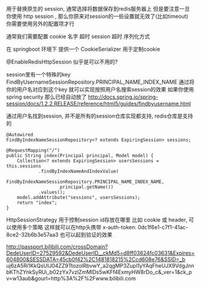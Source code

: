 用于替换原生的 session, 通常选择将数据保存到redis服务器上
但是要注意一旦你使用 http session , 那么你原来对session的一些设置就无效了(比如timeout) 你需要使用另外的配置项才行

通常我们需要配置
cookie 名字 超时
session 超时 序列化方式

在 springboot 环境下 提供一个 CookieSerializer 用于定制cookie

@EnableRedisHttpSession 似乎是可以不用的?


session里有一个特殊的key FindByUsernameSessionRepository.PRINCIPAL_NAME_INDEX_NAME 通过将你的用户名对应到这个key 就可以实现按照用户名搜索session的效果
如果你使用 spring security 那么已经自动放了
http://docs.spring.io/spring-session/docs/1.2.2.RELEASE/reference/html5/guides/findbyusername.html

通过用户名找到session, 并不是所有的session仓库实现都支持, redis仓库是支持的
```
@Autowired
FindByIndexNameSessionRepository<? extends ExpiringSession> sessions;

@RequestMapping("/")
public String index(Principal principal, Model model) {
    Collection<? extends ExpiringSession> usersSessions = this.sessions
            .findByIndexNameAndIndexValue(
                    FindByIndexNameSessionRepository.PRINCIPAL_NAME_INDEX_NAME,
                    principal.getName())
            .values();
    model.addAttribute("sessions", usersSessions);
    return "index";
}
```


HttpSessionStrategy 用于控制session id存放在哪里 比如 cookie 或 header, 可以使用多个策略
这样就可以在http头携带 x-auth-token: 0dc1f6e1-c7f1-41ac-8ce2-32b6b3e57aa3 也可以起到验证的效果

http://passport.bilibili.com/crossDomain?DedeUserID=27529592&DedeUserID__ckMd5=d8ff03624fc03631&Expires=604800&SESSDATA=45cb0f42%2C1481818215%2Ccd608e76&SSID=_b                                                  uj6zA5Ri1KkQsUIJ04ZZ9TtozolRbvwY_a2qgMP3Zupl1yYAqFheUJX9VdgJnnbKThZYnkSyRUi_b02zYx7vzlZmMlDs5wKFf4ExmyHW8rDo_c&_ver=1&ck_p                                                  v=w13aub&gourl=http%3A%2F%2Fwww.bilibili.com